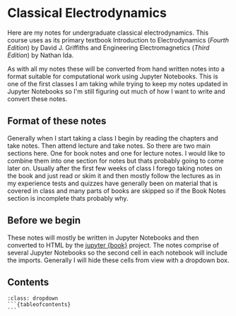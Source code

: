 # Classical Electrodynamics

<!--- TODO: add references section and include a formula sheet -->
Here are my notes for undergraduate classical electrodynamics. This course uses as its primary textbook Introduction to Electrodynamics (*Fourth Edition*) by David J. Griffiths and Engineering Electromagnetics (*Third Edition*) by Nathan Ida.

As with all my notes these will be converted from hand written notes into a format suitable for computational work using Jupyter Notebooks. This is one of the first classes I am taking while trying to keep my notes updated in Jupyter Notebooks so I'm still figuring out much of how I want to write and convert these notes. 

## Format of these notes

Generally when I start taking a class I begin by reading the chapters and take notes. Then attend lecture and take notes. So there are two main sections here. One for book notes and one for lecture notes. I would like to combine them into one section for notes but thats probably going to come later on. Usually after the first few weeks of class I forego taking notes on the book and just read or skim it and then mostly follow the lectures as in my experience tests and quizzes have generally been on material that is covered in class and many parts of books are skipped so if the Book Notes section is incomplete thats probably why. 

## Before we begin

These notes will mostly be written in Jupyter Notebooks and then converted to HTML by the [jupyter {book}](https://jupyterbook.org) project. The notes comprise of several Jupyter Notebooks so the second cell in each notebook will include the imports. Generally I will hide these cells from view with a dropdown box. 

## Contents

````{admonition} Contents
:class: dropdown
```{tableofcontents}
```
````